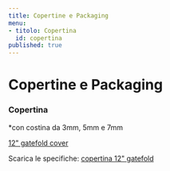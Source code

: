 ```yaml
---
title: Copertine e Packaging
menu:
- titolo: Copertina
  id: copertina
published: true
---
```


# Copertine e Packaging

### Copertina
*con costina da 3mm, 5mm e 7mm

[12" gatefold cover](/img/Gatefold.jpg)

Scarica le specifiche:
<a href="https://dl.dropboxusercontent.com/u/6988499/TEMPLATES/Specs%20RAND/12inch_klappcover_7mm.pdf" target="_blank">copertina 12" gatefold</a>
